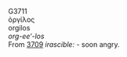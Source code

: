 <body>
  <p>G3711<br>  ὀργίλος  <br> orgilos  <br><i>org-ee‘-los </i><br>From <a href="g3709.htm">3709</a>  <i>irascible:</i> - soon angry.<br></p>
 </body>